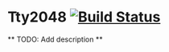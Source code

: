 # Tty2048 [![Build Status](https://travis-ci.org/lexmag/tty2048.svg)](https://travis-ci.org/lexmag/tty2048)

** TODO: Add description **
